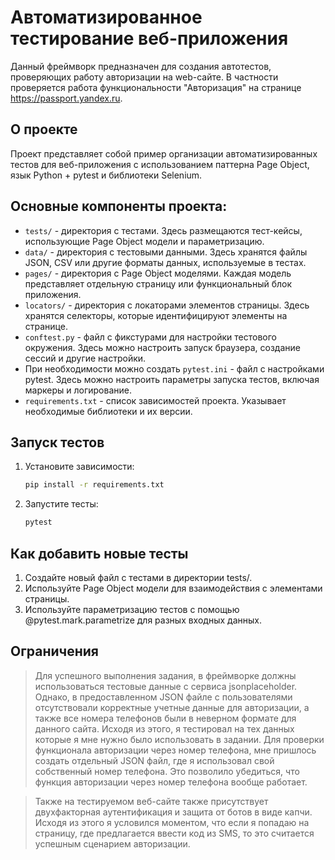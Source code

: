 # Автоматизированное тестирование веб-приложения
Данный фреймворк предназначен для создания автотестов, проверяющих работу авторизации на web-сайте.
В частности проверяется работа функциональности "Авторизация" на странице https://passport.yandex.ru.
## О проекте
Проект представляет собой пример организации автоматизированных тестов для веб-приложения с использованием паттерна Page Object, язык Python + pytest и библиотеки Selenium.

## Основные компоненты проекта:

- `tests/` - директория с тестами. Здесь размещаются тест-кейсы, использующие Page Object модели и параметризацию.
- `data/` - директория с тестовыми данными. Здесь хранятся файлы JSON, CSV или другие форматы данных, используемые в тестах.
- `pages/` - директория с Page Object моделями. Каждая модель представляет отдельную страницу или функциональный блок приложения.
- `locators/` - директория с локаторами элементов страницы. Здесь хранятся селекторы, которые идентифицируют элементы на странице.
- `conftest.py` - файл с фикстурами для настройки тестового окружения. Здесь можно настроить запуск браузера, создание сессий и другие настройки.
- При необходимости можно создать `pytest.ini` - файл с настройками pytest. Здесь можно настроить параметры запуска тестов, включая маркеры и логирование.
- `requirements.txt` - список зависимостей проекта. Указывает необходимые библиотеки и их версии.

## Запуск тестов

1. Установите зависимости:
   ```bash
   pip install -r requirements.txt
2. Запустите тесты:
   ```bash
   pytest

## Как добавить новые тесты
1. Создайте новый файл с тестами в директории tests/.
2. Используйте Page Object модели для взаимодействия с элементами страницы.
3. Используйте параметризацию тестов с помощью @pytest.mark.parametrize для разных входных данных.

## Ограничения
> Для успешного выполнения задания, в фреймворке должны использоваться тестовые данные с сервиса jsonplaceholder. Однако, в предоставленном JSON файле с пользователями отсутствовали корректные учетные данные для авторизации, а также все номера телефонов были в неверном формате для данного сайта. Исходя из этого, я тестировал на тех данных которые я мне нужно было использовать в задании.
> Для проверки функционала авторизации через номер телефона, мне пришлось создать отдельный JSON файл, где я использовал свой собственный номер телефона. Это позволило убедиться, что функция авторизации через номер телефона вообще работает.

> Также на тестируемом веб-сайте также присутствует двухфакторная аутентификация и защита от ботов в виде капчи. Исходя из этого я условился моментом, что если я попадаю на страницу, где предлагается ввести код из SMS, то это считается успешным сценарием авторизации.
